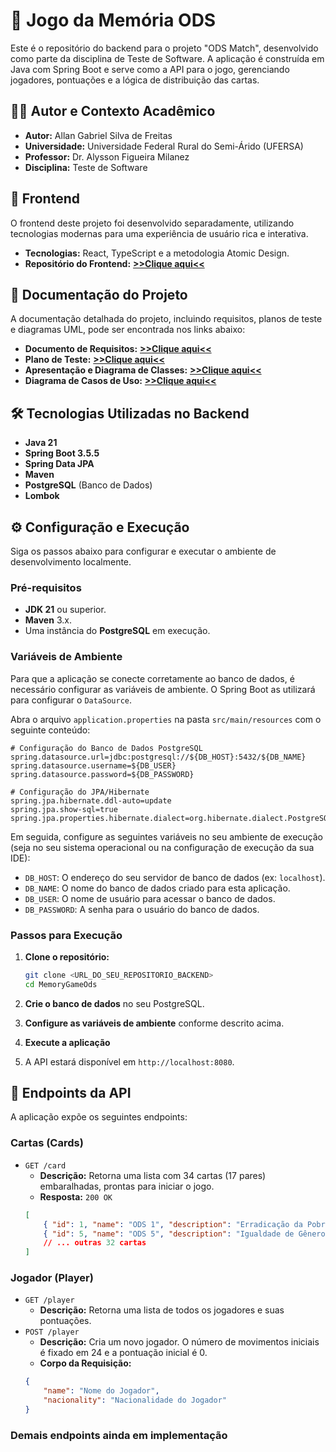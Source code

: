 # 🧠 Jogo da Memória ODS

Este é o repositório do backend para o projeto "ODS Match", desenvolvido como parte da disciplina de Teste de Software. A aplicação é construída em Java com Spring Boot e serve como a API para o jogo, gerenciando jogadores, pontuações e a lógica de distribuição das cartas.

## 👨‍💻 Autor e Contexto Acadêmico

*   **Autor:** Allan Gabriel Silva de Freitas
*   **Universidade:** Universidade Federal Rural do Semi-Árido (UFERSA)
*   **Professor:** Dr. Alysson Figueira Milanez
*   **Disciplina:** Teste de Software

## 🎨 Frontend

O frontend deste projeto foi desenvolvido separadamente, utilizando tecnologias modernas para uma experiência de usuário rica e interativa.

*   **Tecnologias:** React, TypeScript e a metodologia Atomic Design.
*   **Repositório do Frontend:** [**>>Clique aqui<<**](https://github.com/Allan-Gabriell/frontGameODS.git)

## 📄 Documentação do Projeto

A documentação detalhada do projeto, incluindo requisitos, planos de teste e diagramas UML, pode ser encontrada nos links abaixo:

*   **Documento de Requisitos:** [**>>Clique aqui<<**](https://docs.google.com/document/d/1ba1oHgSv1CnUVb0j9CpQdIHdQAqEvysyI3w2M2KE5YI/edit?usp=sharing)
*   **Plano de Teste:** [**>>Clique aqui<<**](https://docs.google.com/document/d/1xr3K39St-RlHVK6wdY3AxCTjJs-uFewMOtn9JU2LY14/edit?usp=sharing)
*   **Apresentação e Diagrama de Classes:** [**>>Clique aqui<<**](https://docs.google.com/document/d/1KWeObJJWvu-NNa5BHNTrgqaPqdFAg3jBZSIZE2Y4_b8/edit?usp=sharing)
*   **Diagrama de Casos de Uso:** [**>>Clique aqui<<**](https://docs.google.com/document/d/1xyU6ZfBLYH74lX7jqqSoRrH7IUI0xUM08rCqiVmqpEg/edit?usp=sharing)

## 🛠️ Tecnologias Utilizadas no Backend

*   **Java 21**
*   **Spring Boot 3.5.5**
*   **Spring Data JPA**
*   **Maven**
*   **PostgreSQL** (Banco de Dados)
*   **Lombok**

## ⚙️ Configuração e Execução

Siga os passos abaixo para configurar e executar o ambiente de desenvolvimento localmente.

### Pré-requisitos

*   **JDK 21** ou superior.
*   **Maven** 3.x.
*   Uma instância do **PostgreSQL** em execução.

### Variáveis de Ambiente

Para que a aplicação se conecte corretamente ao banco de dados, é necessário configurar as variáveis de ambiente. O Spring Boot as utilizará para configurar o `DataSource`.

Abra o arquivo `application.properties` na pasta `src/main/resources` com o seguinte conteúdo:

```properties
# Configuração do Banco de Dados PostgreSQL
spring.datasource.url=jdbc:postgresql://${DB_HOST}:5432/${DB_NAME}
spring.datasource.username=${DB_USER}
spring.datasource.password=${DB_PASSWORD}

# Configuração do JPA/Hibernate
spring.jpa.hibernate.ddl-auto=update
spring.jpa.show-sql=true
spring.jpa.properties.hibernate.dialect=org.hibernate.dialect.PostgreSQLDialect
```

Em seguida, configure as seguintes variáveis no seu ambiente de execução (seja no seu sistema operacional ou na configuração de execução da sua IDE):

*   `DB_HOST`: O endereço do seu servidor de banco de dados (ex: `localhost`).
*   `DB_NAME`: O nome do banco de dados criado para esta aplicação.
*   `DB_USER`: O nome de usuário para acessar o banco de dados.
*   `DB_PASSWORD`: A senha para o usuário do banco de dados.

### Passos para Execução

1.  **Clone o repositório:**
    ```bash
    git clone <URL_DO_SEU_REPOSITORIO_BACKEND>
    cd MemoryGameOds
    ```

2.  **Crie o banco de dados** no seu PostgreSQL.

3.  **Configure as variáveis de ambiente** conforme descrito acima.

4.  **Execute a aplicação** 

5.  A API estará disponível em `http://localhost:8080`.

## 🚀 Endpoints da API

A aplicação expõe os seguintes endpoints:

### Cartas (Cards)

*   `GET /card`
    *   **Descrição:** Retorna uma lista com 34 cartas (17 pares) embaralhadas, prontas para iniciar o jogo.
    *   **Resposta:** `200 OK`
      ```json
      [
          { "id": 1, "name": "ODS 1", "description": "Erradicação da Pobreza", "imgUrl": "url_da_imagem_1" },
          { "id": 5, "name": "ODS 5", "description": "Igualdade de Gênero", "imgUrl": "url_da_imagem_5" },
          // ... outras 32 cartas
      ]
      ```

### Jogador (Player)

*   `GET /player`
    *   **Descrição:** Retorna uma lista de todos os jogadores e suas pontuações.
*   `POST /player`
    *   **Descrição:** Cria um novo jogador. O número de movimentos iniciais é fixado em 24 e a pontuação inicial é 0.
    *   **Corpo da Requisição:**
      ```json
      {
          "name": "Nome do Jogador",
          "nacionality": "Nacionalidade do Jogador"
      }
      ```

### Demais endpoints ainda em implementação

